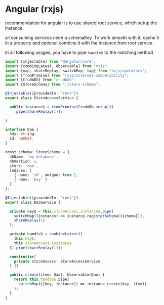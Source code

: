 # Angular (rxjs)

recommendation for angular is to use shared root service, which setup the instance.

all consuming services need a schemaKey. To work smooth with it, cache it in a property and optional combine it with the instance from root service.

In all following usages, you have to pipe `handle$` to the matching method

```typescript
import {Injectable} from '@angular/core';
import {combineLatest, Observable} from "rxjs";
import {map, shareReplay, switchMap, tap} from "rxjs/operators";
import {fromPromise} from "rxjs/internal-compatibility";
import {CrudoDb} from "crudodb";
import {StoreSchema} from "./store-schema";

@Injectable({providedIn: 'root'})
export class StoreAccessService {

  public instance$ = fromPromise(CrudoDb.setup())
    .pipe(shareReplay(1));

}

interface Dao {
  key: string;
  id: number;
}

const schema: StoreSchema = {
  dbName: 'my-database',
  dbVersion: 1,
  store: 'dao',
  indices: [
    { name: 'id', unique: true },
    { name: 'key' }
  ]
};

@Injectable({providedIn: 'root'})
export class DaoService {

  private key$ = this.storeAccess.instance$.pipe(
    switchMap((instance) => instance.registerSchema({schema})),
    shareReplay(1)
  );

  private handle$ = combineLatest([
    this.key$,
    this.storeAccess.instance$
  ]).pipe(shareReplay(1));

  constructor(
    private storeAccess: StoreAccessService
  ) {}

  public create(item: Dao): Observable<Dao> {
    return this.handle$.pipe(
      switchMap(([key, instance]) => instance.create(key, item))
    );
  }
}

```
